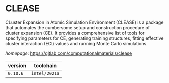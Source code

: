 # CLEASE

CLuster Expansion in Atomic Simulation Environment (CLEASE) is a package that automates the cumbersome setup and construction procedure of cluster expansion (CE). It provides a comprehensive list of tools for specifying parameters for CE, generating training structures, fitting effective cluster interaction (ECI) values and running Monte Carlo simulations.

*homepage*: <https://gitlab.com/computationalmaterials/clease>

version | toolchain
--------|----------
``0.10.6`` | ``intel/2021a``

